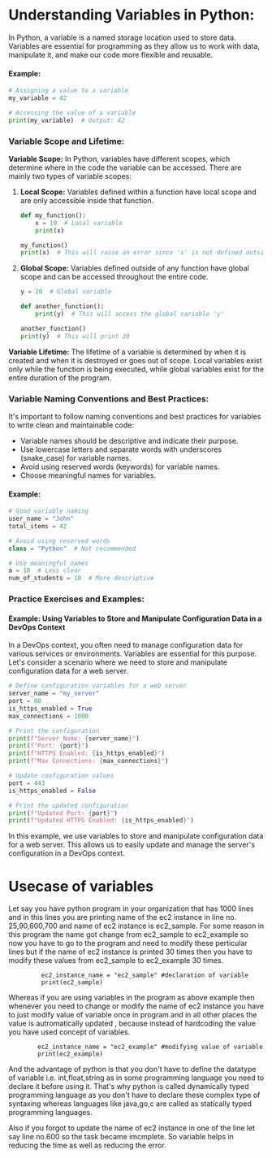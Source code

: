 # Understanding Variables in Python:

In Python, a variable is a named storage location used to store data. Variables are essential for programming as they allow us to work with data, manipulate it, and make our code more flexible and reusable. 

#### Example:

```python
# Assigning a value to a variable
my_variable = 42

# Accessing the value of a variable
print(my_variable)  # Output: 42
```

### Variable Scope and Lifetime:

**Variable Scope:** In Python, variables have different scopes, which determine where in the code the variable can be accessed. There are mainly two types of variable scopes:

1. **Local Scope:** Variables defined within a function have local scope and are only accessible inside that function.
   
   ```python
   def my_function():
       x = 10  # Local variable
       print(x)
   
   my_function()
   print(x)  # This will raise an error since 'x' is not defined outside the function.
   ```

2. **Global Scope:** Variables defined outside of any function have global scope and can be accessed throughout the entire code.

   ```python
   y = 20  # Global variable

   def another_function():
       print(y)  # This will access the global variable 'y'

   another_function()
   print(y)  # This will print 20
   ```

**Variable Lifetime:** The lifetime of a variable is determined by when it is created and when it is destroyed or goes out of scope. Local variables exist only while the function is being executed, while global variables exist for the entire duration of the program.

### Variable Naming Conventions and Best Practices:

It's important to follow naming conventions and best practices for variables to write clean and maintainable code:

- Variable names should be descriptive and indicate their purpose.
- Use lowercase letters and separate words with underscores (snake_case) for variable names.
- Avoid using reserved words (keywords) for variable names.
- Choose meaningful names for variables.

#### Example:

```python
# Good variable naming
user_name = "John"
total_items = 42

# Avoid using reserved words
class = "Python"  # Not recommended

# Use meaningful names
a = 10  # Less clear
num_of_students = 10  # More descriptive
```

### Practice Exercises and Examples:

#### Example: Using Variables to Store and Manipulate Configuration Data in a DevOps Context

In a DevOps context, you often need to manage configuration data for various services or environments. Variables are essential for this purpose. Let's consider a scenario where we need to store and manipulate configuration data for a web server.

```python
# Define configuration variables for a web server
server_name = "my_server"
port = 80
is_https_enabled = True
max_connections = 1000

# Print the configuration
print(f"Server Name: {server_name}")
print(f"Port: {port}")
print(f"HTTPS Enabled: {is_https_enabled}")
print(f"Max Connections: {max_connections}")

# Update configuration values
port = 443
is_https_enabled = False

# Print the updated configuration
print(f"Updated Port: {port}")
print(f"Updated HTTPS Enabled: {is_https_enabled}")
```

In this example, we use variables to store and manipulate configuration data for a web server. This allows us to easily update and manage the server's configuration in a DevOps context.

# Usecase of variables
Let say you have python program in your organization that has 1000 lines and in this lines you are printing name of the ec2 instance in line no. 25,90,600,700 and name of ec2 instance is ec2_sample.
For some reason in this program the name got change from ec2_sample to ec2_example so now you have to go to the program and need to modify these perticular lines but if the name of ec2 instance is printed 30 times then you have to modify these values from ec2_sample to ec2_example 30 times.

             ec2_instance_name = "ec2_sample" #declaration of variable
             print(ec2_sample)
             
Whereas if you are using variables in the program as above example then whenever you need to change or modify the name of ec2 instance you have to just modify value of variable once in program and in all other places the value is autromatically updated , because instead of hardcoding the value you have used concept of variables.

            ec2_instance_name = "ec2_example" #modifying value of variable
            print(ec2_example)

And the advantage of python is that you don't have to define the datatype of variable i.e. int,float,string as in some programming language you need to declare it before using it.
That's why python is called dynamically typed programming language as you don't have to declare these complex type of syntaxing whereas languages like java,go,c are called as statically typed programming languages.

Also if you forgot to update the name of ec2 instance in one of the line let say line no.600 so the task became imcmplete. So variable helps in reducing the time as well as reducing the error.
